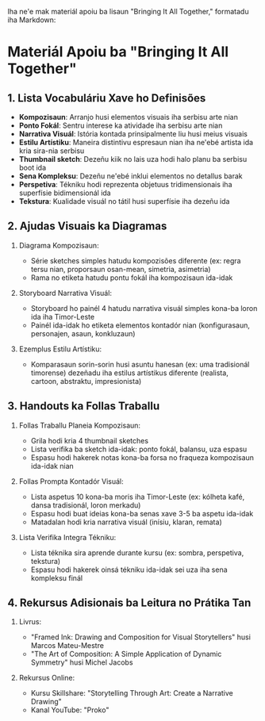 Iha ne'e mak materiál apoiu ba lisaun "Bringing It All Together," formatadu iha Markdown:

# Materiál Apoiu ba "Bringing It All Together"

## 1. Lista Vocabuláriu Xave ho Definisões

- **Kompozisaun**: Arranjo husi elementos visuais iha serbisu arte nian
- **Ponto Fokál**: Sentru interese ka atividade iha serbisu arte nian
- **Narrativa Visuál**: Istória kontada prinsipalmente liu husi meius visuais
- **Estilu Artístiku**: Maneira distintivu espresaun nian iha ne'ebé artista ida kria sira-nia serbisu
- **Thumbnail sketch**: Dezeñu kiik no lais uza hodi halo planu ba serbisu boot ida
- **Sena Kompleksu**: Dezeñu ne'ebé inklui elementos no detallus barak
- **Perspetiva**: Tékniku hodi reprezenta objetuus tridimensionais iha superfísie bidimensionál ida
- **Tekstura**: Kualidade visuál no tátil husi superfísie iha dezeñu ida

## 2. Ajudas Visuais ka Diagramas

1. Diagrama Kompozisaun:
   - Série sketches simples hatudu kompozisões diferente (ex: regra tersu nian, proporsaun osan-mean, simetria, asimetria)
   - Rama no etiketa hatudu pontu fokál iha kompozisaun ida-idak

2. Storyboard Narrativa Visuál:
   - Storyboard ho painél 4 hatudu narrativa visuál simples kona-ba loron ida iha Timor-Leste
   - Painél ida-idak ho etiketa elementos kontadór nian (konfigurasaun, personajen, asaun, konkluzaun)

3. Ezemplus Estilu Artístiku:
   - Komparasaun sorin-sorin husi asuntu hanesan (ex: uma tradisionál timorense) dezeñadu iha estilus artístikus diferente (realista, cartoon, abstraktu, impresionista)

## 3. Handouts ka Follas Traballu

1. Follas Traballu Planeia Kompozisaun:
   - Grila hodi kria 4 thumbnail sketches
   - Lista verifika ba sketch ida-idak: ponto fokál, balansu, uza espasu
   - Espasu hodi hakerek notas kona-ba forsa no fraqueza kompozisaun ida-idak nian

2. Follas Prompta Kontadór Visuál:
   - Lista aspetus 10 kona-ba moris iha Timor-Leste (ex: kólheta kafé, dansa tradisionál, loron merkadu)
   - Espasu hodi buat ideias kona-ba senas xave 3-5 ba aspetu ida-idak
   - Matadalan hodi kria narrativa visuál (inísiu, klaran, remata)

3. Lista Verifika Integra Tékniku:
   - Lista téknika sira aprende durante kursu (ex: sombra, perspetiva, tekstura)
   - Espasu hodi hakerek oinsá tékniku ida-idak sei uza iha sena kompleksu finál

## 4. Rekursus Adisionais ba Leitura no Prátika Tan

1. Livrus:
   - "Framed Ink: Drawing and Composition for Visual Storytellers" husi Marcos Mateu-Mestre
   - "The Art of Composition: A Simple Application of Dynamic Symmetry" husi Michel Jacobs

2. Rekursus Online:
   - Kursu Skillshare: "Storytelling Through Art: Create a Narrative Drawing"
   - Kanal YouTube: "Proko"